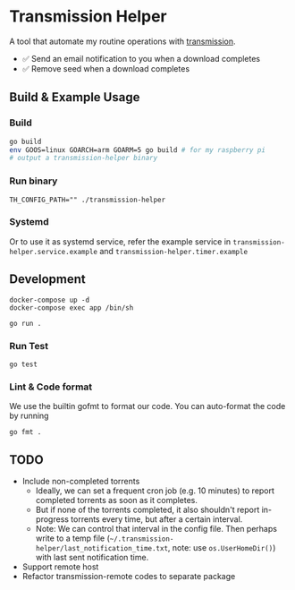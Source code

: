 # Transmission Helper
A tool that automate my routine operations with [transmission](https://github.com/transmission/transmission).
* ✅ Send an email notification to you when a download completes
* ✅ Remove seed when a download completes

## Build & Example Usage
### Build
```sh
go build
env GOOS=linux GOARCH=arm GOARM=5 go build # for my raspberry pi
# output a transmission-helper binary
```

### Run binary
```
TH_CONFIG_PATH="" ./transmission-helper
```

### Systemd
Or to use it as systemd service, refer the example service in `transmission-helper.service.example` and `transmission-helper.timer.example`

## Development
```
docker-compose up -d
docker-compose exec app /bin/sh

go run .
```

### Run Test
```
go test
```

### Lint & Code format
We use the builtin gofmt to format our code.
You can auto-format the code by running
```
go fmt .
```

## TODO
* Include non-completed torrents
  * Ideally, we can set a frequent cron job (e.g. 10 minutes) to report completed torrents as soon as it completes.
  * But if none of the torrents completed, it also shouldn't report in-progress torrents every time, but after a certain interval.
  * Note: We can control that interval in the config file. Then perhaps write to a temp file (`~/.transmission-helper/last_notification_time.txt`, note: use `os.UserHomeDir()`) with last sent notification time.
* Support remote host
* Refactor transmission-remote codes to separate package
